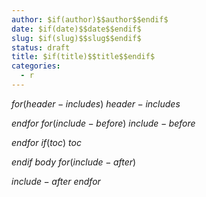 ```yaml
---
author: $if(author)$$author$$endif$
date: $if(date)$$date$$endif$
slug: $if(slug)$$slug$$endif$
status: draft
title: $if(title)$$title$$endif$
categories:
  - r
---
```

$for(header-includes)$
$header-includes$

$endfor$
$for(include-before)$
$include-before$

$endfor$
$if(toc)$
$toc$

$endif$
$body$
$for(include-after)$

$include-after$
$endfor$